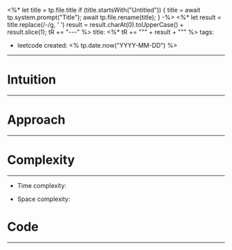 <%* let title = tp.file.title
  if (title.startsWith("Untitled")) {
    title = await tp.system.prompt("Title");
    await tp.file.rename(title);
  } 
-%>
<%*
  let result = title.replace(/-/g, ' ')
  result = result.charAt(0).toUpperCase() + result.slice(1);
  tR += "---"
%>
title:  <%* tR += "\"" + result + "\"" %>
tags:
  - leetcode
created: <% tp.date.now("YYYY-MM-DD") %>
---
# Intuition
---
<!-- Describe your first thoughts on how to solve this problem. -->

# Approach
---
<!-- Describe your approach to solving the problem. -->

# Complexity
---
- Time complexity:

<!-- Add your time complexity here, e.g. $O(n)$ -->

- Space complexity:

<!-- Add your space complexity here, e.g. $O(n)$ -->

# Code
---